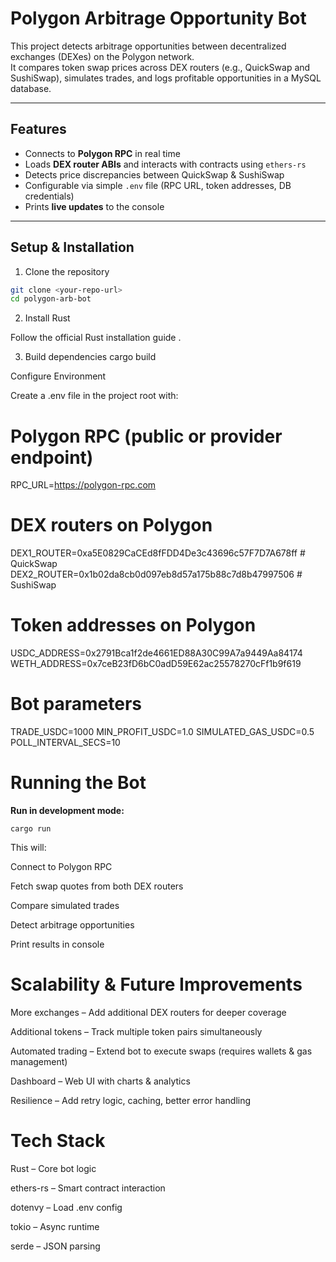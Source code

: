 # Polygon Arbitrage Opportunity Bot 

This project detects arbitrage opportunities between decentralized exchanges (DEXes) on the Polygon network.  
It compares token swap prices across DEX routers (e.g., QuickSwap and SushiSwap), simulates trades, and logs profitable opportunities in a MySQL database.

---

## Features 

- Connects to **Polygon RPC** in real time  
- Loads **DEX router ABIs** and interacts with contracts using `ethers-rs`  
- Detects price discrepancies between QuickSwap & SushiSwap    
- Configurable via simple `.env` file (RPC URL, token addresses, DB credentials)  
- Prints **live updates** to the console  

---

## Setup & Installation 

1. Clone the repository

```bash
git clone <your-repo-url>
cd polygon-arb-bot
```
2. Install Rust

Follow the official Rust installation guide
.

3. Build dependencies
cargo build

Configure Environment 

Create a .env file in the project root with:

# Polygon RPC (public or provider endpoint)
RPC_URL=https://polygon-rpc.com

# DEX routers on Polygon
DEX1_ROUTER=0xa5E0829CaCEd8fFDD4De3c43696c57F7D7A678ff   # QuickSwap
DEX2_ROUTER=0x1b02da8cb0d097eb8d57a175b88c7d8b47997506   # SushiSwap

# Token addresses on Polygon
USDC_ADDRESS=0x2791Bca1f2de4661ED88A30C99A7a9449Aa84174
WETH_ADDRESS=0x7ceB23fD6bC0adD59E62ac25578270cFf1b9f619



# Bot parameters
TRADE_USDC=1000
MIN_PROFIT_USDC=1.0
SIMULATED_GAS_USDC=0.5
POLL_INTERVAL_SECS=10

# Running the Bot 

**Run in development mode:**

    cargo run


This will:

Connect to Polygon RPC

Fetch swap quotes from both DEX routers

Compare simulated trades

Detect arbitrage opportunities

Print results in console




# Scalability & Future Improvements
More exchanges – Add additional DEX routers for deeper coverage

Additional tokens – Track multiple token pairs simultaneously

Automated trading – Extend bot to execute swaps (requires wallets & gas management)

Dashboard – Web UI with charts & analytics

Resilience – Add retry logic, caching, better error handling

# Tech Stack 

Rust – Core bot logic

ethers-rs – Smart contract interaction

dotenvy – Load .env config

tokio – Async runtime

serde – JSON parsing


